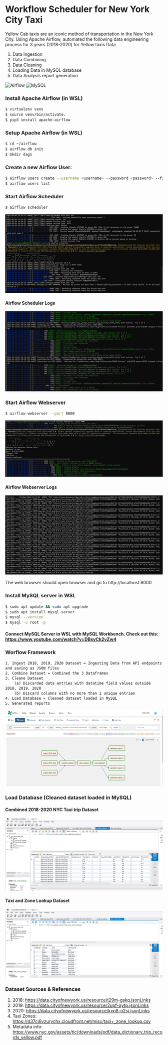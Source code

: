 # Workflow Scheduler for New York City Taxi 

Yellow Cab taxis are an iconic method of transportation in the New York City. Using Apache Airflow, automated the following data engineering process for 3 years (2018-2020) for Yellow taxis Data
1. Data Ingestion 
2. Data Combining
3. Data Cleaning
4. Loading Data in MySQL database
5. Data Analysis report generation 
    
![Airflow](https://lh4.googleusercontent.com/JvfkB7JkgUjAnbhbTwaTGyxAblaM4hBF8ws6cWYkTg2DzJjf5IwMq3u4JKkptDrecx7dLUa4IQGCwp-9jGON_cD8US93432eNBHefNYf-4Qgv42znqLCMo0QeZyI6OLSr1uPw0X8)
![MySQL](https://avatars.githubusercontent.com/u/2452804?s=200&v=4)



### Install Apache Airflow (in WSL)
```bash
$ virtualenv venv
$ source venv/bin/activate.
$ pip3 install apache-airflow
```
### Setup Apache Airflow (in WSL)
```bash
$ cd ~/airflow
$ airflow db init
$ mkdir dags 
```
### Create a new Airflow User: 
```bash
$ airflow users create --username <username> --password <password> --firstname <first name> --lastname <last name> --role Admin --email <email>
$ airflow users list
```

### Start Airflow Scheduler
```bash
$ airflow scheduler
```
![SchedulerStart](./resources/airflow-scheduler-cli-start.jpg)
#### Airflow Scheduler Logs
![SchedulerStart](./resources/airflow-scheduler-cli-logs.jpg)

### Start Airflow Webserver
```bash
$ airflow webserver --port 8000
```
![WebserverStart](./resources/airflow-webserver-cli-start.jpg)

#### Airflow Webserver Logs
![WebserverStart](./resources/airflow-webserver-cli-logs.jpg)

The web browser should open browser and go to http://localhost:8000 

### Install MySQL server in WSL
```bash
$ sudo apt update && sudo apt upgrade
$ sudo apt install mysql-server
$ mysql --version
$ mysql -u root -p
```
#### Connect MySQL Server in WSL with MySQL Workbench. Check out this: https://www.youtube.com/watch?v=DBsyCk2vZw4

### Worflow Framework 
    1. Ingest 2018, 2019, 2020 Dataset = Ingesting Data from API endpoints and saving as JSON files
    2. Combine Dataset = Combined the 3 Dataframes
    3. Cleane Dataset 
        (a) Discarded data entries with datatime field values outside 2018, 2019, 2020
        (b) Discard columns with no more than 1 unique entries
    4. Load Database = Cleaned dataset loaded in MySQL
    5. Generated reports     
![Subsampling](./resources/workflow-diagram.jpg)

### Load Database (Cleaned dataset loaded in MySQL)
#### Combined 2018-2020 NYC Taxi trip Dataset
![Subsampling](./resources/load-data-mysql.jpg)
#### Taxi and Zone Lookup Dataset
![Subsampling](./resources/load-data-mysql2.jpg)


### Dataset Sources & References
1. 2018: https://data.cityofnewyork.us/resource/t29m-gskq.jsonLinks 
2. 2019: https://data.cityofnewyork.us/resource/2upf-qytp.jsonLinks 
3. 2020: https://data.cityofnewyork.us/resource/kxp8-n2sj.jsonLinks 
4. Taxi Zones: https://d37ci6vzurychx.cloudfront.net/misc/taxi+_zone_lookup.csv
5. Metadata info: https://www.nyc.gov/assets/tlc/downloads/pdf/data_dictionary_trip_records_yellow.pdf
